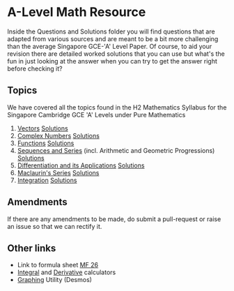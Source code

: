# A-Level Math Resource

Inside the Questions and Solutions folder you will find questions that are adapted from various sources and are meant to be a bit more challenging than the average Singapore GCE-'A' Level Paper. Of course, to aid your revision there are detailed worked solutions that you can use but what's the fun in just looking at the answer when you can try to get the answer right before checking it?

## Topics
We have covered all the topics found in the H2 Mathematics Syllabus for the Singapore Cambridge GCE 'A' Levels under Pure Mathematics
1. [Vectors](https://github.com/viggibear/A-Level-Math-Resource/blob/master/PDFs/Questions/Vectors.pdf) [Solutions](https://github.com/viggibear/A-Level-Math-Resource/blob/master/PDFs/Solutions/Vectors.pdf)
2. [Complex Numbers](https://github.com/viggibear/A-Level-Math-Resource/blob/master/PDFs/Questions/Complex%20Numbers.pdf) [Solutions](https://github.com/viggibear/A-Level-Math-Resource/blob/master/PDFs/Solutions/Complex%20Numbers.pdf)
3. [Functions](https://github.com/viggibear/A-Level-Math-Resource/blob/master/PDFs/Questions/Functions.pdf) [Solutions](https://github.com/viggibear/A-Level-Math-Resource/blob/master/PDFs/Solutions/Functions.pdf)
4. [Sequences and Series](https://github.com/viggibear/A-Level-Math-Resource/blob/master/PDFs/Questions/Sequences%20%26%20Series.pdf) (incl. Arithmetic and Geometric Progressions) [Solutions](https://github.com/viggibear/A-Level-Math-Resource/blob/master/PDFs/Solutions/Sequences%20%26%20Series.pdf)
5. [Differentiation and its Applications](https://github.com/viggibear/A-Level-Math-Resource/blob/master/PDFs/Questions/Differentiation.pdf) [Solutions](https://github.com/viggibear/A-Level-Math-Resource/blob/master/PDFs/Solutions/Differentiation.pdf)
6. [Maclaurin's Series](https://github.com/viggibear/A-Level-Math-Resource/blob/master/PDFs/Questions/Maclaurin's%20Series.pdf) [Solutions](https://github.com/viggibear/A-Level-Math-Resource/blob/master/PDFs/Solutions/Maclaurin's%20Series.pdf)
7. [Integration](https://github.com/viggibear/A-Level-Math-Resource/blob/master/PDFs/Questions/Integration.pdf) [Solutions](https://github.com/viggibear/A-Level-Math-Resource/blob/master/PDFs/Solutions/Integration.pdf)

## Amendments
If there are any amendments to be made, do submit a pull-request or raise an issue so that we can rectify it.

## Other links
* Link to formula sheet [MF 26](https://www.seab.gov.sg/content/syllabus/alevel/2017Syllabus/ListMF26.pdf)
* [Integral](https://www.integral-calculator.com/) and [Derivative](https://www.derivative-calculator.net/) calculators
* [Graphing](https://www.desmos.com/calculator) Utility (Desmos)
